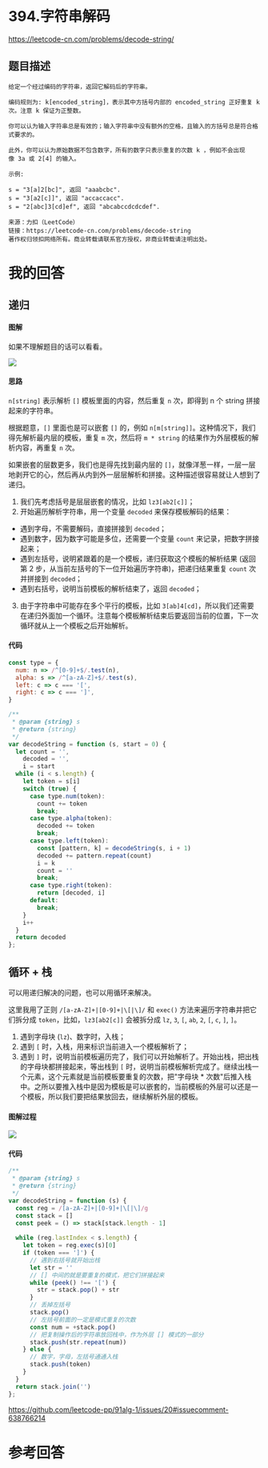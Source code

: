 # 394.字符串解码

https://leetcode-cn.com/problems/decode-string/

## 题目描述

```
给定一个经过编码的字符串，返回它解码后的字符串。

编码规则为: k[encoded_string]，表示其中方括号内部的 encoded_string 正好重复 k 次。注意 k 保证为正整数。

你可以认为输入字符串总是有效的；输入字符串中没有额外的空格，且输入的方括号总是符合格式要求的。

此外，你可以认为原始数据不包含数字，所有的数字只表示重复的次数 k ，例如不会出现像 3a 或 2[4] 的输入。

示例:

s = "3[a]2[bc]", 返回 "aaabcbc".
s = "3[a2[c]]", 返回 "accaccacc".
s = "2[abc]3[cd]ef", 返回 "abcabccdcdcdef".

来源：力扣（LeetCode）
链接：https://leetcode-cn.com/problems/decode-string
著作权归领扣网络所有。商业转载请联系官方授权，非商业转载请注明出处。
```


# 我的回答

## 递归

#### 图解

如果不理解题目的话可以看看。

![](../assets/decode_string_tree.png)

#### 思路

`n[string]` 表示解析 `[]` 模板里面的内容，然后重复 `n` 次，即得到 n 个 string 拼接起来的字符串。

根据题意，`[]` 里面也是可以嵌套 `[]` 的，例如 `n[m[string]]`。这种情况下，我们得先解析最内层的模板，重复 `m` 次，然后将 `m * string` 的结果作为外层模板的解析内容，再重复 `n` 次。

如果嵌套的层数更多，我们也是得先找到最内层的 `[]`，就像洋葱一样，一层一层地剥开它的心，然后再从内到外一层层解析和拼接。这种描述很容易就让人想到了递归。

1. 我们先考虑括号是层层嵌套的情况，比如 `lz3[ab2[c]]`；
2. 开始遍历解析字符串，用一个变量 `decoded` 来保存模板解码的结果：
  - 遇到字母，不需要解码，直接拼接到 `decoded`；
  - 遇到数字，因为数字可能是多位，还需要一个变量 `count` 来记录，把数字拼接起来；
  - 遇到左括号，说明紧跟着的是一个模板，递归获取这个模板的解析结果 (返回第 2 步，从当前左括号的下一位开始遍历字符串)，把递归结果重复 `count` 次并拼接到 `decoded`；
  - 遇到右括号，说明当前模板的解析结束了，返回 `decoded`；
3. 由于字符串中可能存在多个平行的模板，比如 `3[ab]4[cd]`，所以我们还需要在递归外面加一个循环。注意每个模板解析结束后要返回当前的位置，下一次循环就从上一个模板之后开始解析。

#### 代码
```js
const type = {
  num: n => /^[0-9]+$/.test(n),
  alpha: s => /^[a-zA-Z]+$/.test(s),
  left: c => c === '[',
  right: c => c === ']',
}

/**
 * @param {string} s
 * @return {string}
 */
var decodeString = function (s, start = 0) {
  let count = '',
    decoded = '',
    i = start
  while (i < s.length) {
    let token = s[i]
    switch (true) {
      case type.num(token):
        count += token
        break;
      case type.alpha(token):
        decoded += token
        break;
      case type.left(token):
        const [pattern, k] = decodeString(s, i + 1)
        decoded += pattern.repeat(count)
        i = k
        count = ''
        break;
      case type.right(token):
        return [decoded, i]
      default:
        break;
    }
    i++
  }
  return decoded
};
```

## 循环 + 栈

可以用递归解决的问题，也可以用循环来解决。

这里我用了正则 `/[a-zA-Z]+|[0-9]+|\[|\]/` 和 `exec()` 方法来遍历字符串并把它们拆分成 `token`，比如，`lz3[ab2[c]]` 会被拆分成 `lz`, `3`, `[`, `ab`, `2`, `[`, `c`, `]`, `]`。

1. 遇到字母块 (`lz`)、数字时，入栈；
2. 遇到 `[` 时，入栈，用来标识当前进入一个模板解析了；
3. 遇到 `]` 时，说明当前模板遍历完了，我们可以开始解析了。开始出栈，把出栈的字母块都拼接起来，等出栈到 `[` 时，说明当前模板解析完成了。继续出栈一个元素，这个元素就是当前模板要重复的次数，把"字母块 * 次数"后推入栈中。之所以要推入栈中是因为模板是可以嵌套的，当前模板的外层可以还是一个模板，所以我们要把结果放回去，继续解析外层的模板。

#### 图解过程

![](../assets/decode_string_stack.png)

#### 代码
```js
/**
 * @param {string} s
 * @return {string}
 */
var decodeString = function (s) {
  const reg = /[a-zA-Z]+|[0-9]+|\[|\]/g
  const stack = []
  const peek = () => stack[stack.length - 1]
  
  while (reg.lastIndex < s.length) {
    let token = reg.exec(s)[0]
    if (token === ']') {
      // 遇到右括号就开始出栈
      let str = ''
      // [] 中间的就是要重复的模式，把它们拼接起来
      while (peek() !== '[') {
        str = stack.pop() + str
      }
      // 丢掉左括号
      stack.pop()
      // 左括号前面的一定是模式重复的次数
      const num = +stack.pop()
      // 把复制操作后的字符串放回栈中，作为外层 [] 模式的一部分
      stack.push(str.repeat(num))
    } else {
      // 数字，字母，左括号通通入栈
      stack.push(token)
    }
  }
  return stack.join('')
};
```

https://github.com/leetcode-pp/91alg-1/issues/20#issuecomment-638766214


# 参考回答